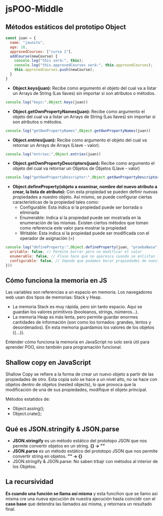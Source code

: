 # jsPOO-Middle

## Métodos estáticos del prototipo Object

```js
const juan = {
  name: "jaunito",
  age: 18,
  approvedCourses: ["curso 1"],
  addCourse(newCourse) {
    console.log("this será:", this);
    console.log("this.approvedCourses será:", this.approvedCourses);
    this.approvedCourses.push(newCourse);
  }
}
```

- **Object.keys(juan):** Recibe como argumento el objeto del cual va a listar un Arrays de String (Las llaves) sin importar si son atributos o métodos.
 ```js
console.log("keys:",Object.keys(juan))
```

- **Object.getOwnPropertyNames(juan):** Recibe como argumento el objeto del cual va a listar un Arrays de String (Las llaves) sin importar si son atributos o métodos.
```js
console.log("getOwnPropertyNames",Object.getOwnPropertyNames(juan))
```

- **Object.entries(juan):** Recibe como argumento el objeto del cual va retornar un Arrays de Arrays (Llave - valor).
```js
console.log("entries:",Object.entries(juan))
```

- **Object.getOwnPropertyDescriptors(juan):**  Recibe como argumento el objeto del cual va retornar un Objetos de Objetos (Llave - valor) 
```js
console.log("getOwnPropertyDescriptor:",Object.getOwnPropertyDescriptors(juan))
```

- **Object.defineProperty(objeto a examinar, nombre del nuevo atributo a crear, la lista de atributo):** Con esta propiedad se pueden definir nuevas propiedades a nuestro objeto. Así mismo, se puede configurar ciertas características de la propiedad tales como:
  - Configurable: Esta indica si la propiedad puede ser borrada o eliminada
  - Enumerable: Indica si la propiedad puede ser mostrada en la enumeración de las mismas. Existen ciertos métodos que toman como referencia este valor para mostrar la propiedad
  - Writable: Esta indica si la propiedad puede ser modificada con el operador de asignación (=)

```js
console.log("defineProperty:",Object.defineProperty(juan, "pruebaNasa", {
  writable: false, // Permite borrar pero no modificar el valor
  enumerable: false, // Flase hace que no aparesca cuando se enlistan los nombre con: Object.keys()
  configurable: false, // Impode que podamos borar propiedades de nuestros objetos, pero si editarlas
}))
```
## Cómo funciona la memoria en JS

Las variables son referencias a un espacio en memoria.
Los navegadores web usan dos tipos de memorias: Stack y Heap.
  - La memoria Stack es muy rápida, pero sin tanto espacio. Aquí se guardan los valores primitivos (booleanos, strings, números…).
  - La memoria Heap es más lenta, pero permite guardar enormes cantidades de información (son como los tornados: grandes, lentos y desordenados). En esta memoria guardamos los valores de los objetos ({...}).

Entender cómo funciona la memoria en JavaScript no solo será útil para aprender POO, sino también para programación funcional.

## Shallow copy en JavaScript

Shallow Copy se refiere a la forma de crear un nuevo objeto a partir de las propiedades de otro. Esta copia solo se hace a un nivel alto, no se hace con objetos dentro de objetos (nested objects), lo que provoca que la modificación de una de sus propiedades, modifique el objeto principal.

Métodos estatidos de:
- Object.assing();
- Object.crate();

## Qué es JSON.stringify & JSON.parse

- **JSON.stringify** es un método estático del prototopo JSON que nos permite convertir objetos en un string. **{} -> ""**
- **JSON.parse** es un método estático del prototopo JSON que nos permite convertir string en objetos. **"" -> {}**
- JSON.stringify & JSON.parse: No saben trbajr con métodos al interior de los Objetos.

## La recursividad

**Es cuando una función se llama así misma** y esta funciñon que se llamo así misma cre una nueva ejecución de nuestra ajecución hasta coincidir con el **caso base** que detendra las llamados así misma, y retornara un resultado final.


